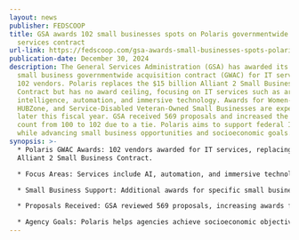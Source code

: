 ```yaml
---
layout: news
publisher: FEDSCOOP
title: GSA awards 102 small businesses spots on Polaris governmentwide IT
  services contract
url-link: https://fedscoop.com/gsa-awards-small-businesses-spots-polaris-governmentwide-it-services-contract/
publication-date: December 30, 2024
description: The General Services Administration (GSA) has awarded its Polaris
  small business governmentwide acquisition contract (GWAC) for IT services to
  102 vendors. Polaris replaces the $15 billion Alliant 2 Small Business
  Contract but has no award ceiling, focusing on IT services such as artificial
  intelligence, automation, and immersive technology. Awards for Women-Owned,
  HUBZone, and Service-Disabled Veteran-Owned Small Businesses are expected
  later this fiscal year. GSA received 569 proposals and increased the award
  count from 100 to 102 due to a tie. Polaris aims to support federal IT needs
  while advancing small business opportunities and socioeconomic goals.
synopsis: >-
  * Polaris GWAC Awards: 102 vendors awarded for IT services, replacing the
  Alliant 2 Small Business Contract.

  * Focus Areas: Services include AI, automation, and immersive technology, with no contract award ceiling.

  * Small Business Support: Additional awards for specific small business categories are planned later this fiscal year.

  * Proposals Received: GSA reviewed 569 proposals, increasing awards from 100 to 102 due to a tie.

  * Agency Goals: Polaris helps agencies achieve socioeconomic objectives and comply with federal IT security and compliance standards.
---
```

